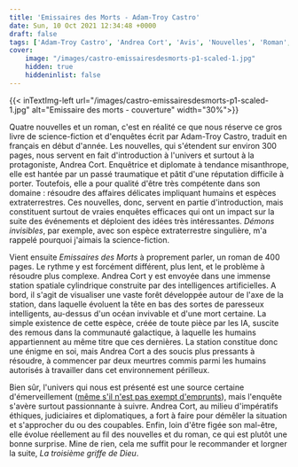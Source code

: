 ```yaml
---
title: 'Emissaires des Morts - Adam-Troy Castro'
date: Sun, 10 Oct 2021 12:34:48 +0000
draft: false
tags: ['Adam-Troy Castro', 'Andrea Cort', 'Avis', 'Nouvelles', 'Roman', 'SFFF']
cover: 
    image: "/images/castro-emissairesdesmorts-p1-scaled-1.jpg"
    hidden: true
    hiddeninlist: false
---
```


{{< inTextImg-left url="/images/castro-emissairesdesmorts-p1-scaled-1.jpg" alt="Emissaire des morts - couverture" width="30%">}} 

Quatre nouvelles et un roman, c'est en réalité ce que nous réserve ce gros livre de science-fiction et d'enquêtes écrit par Adam-Troy Castro, traduit en français en début d'année. Les nouvelles, qui s'étendent sur environ 300 pages, nous servent en fait d'introduction à l'univers et surtout à la protagoniste, Andrea Cort. Enquêtrice et diplomate à tendance misanthrope, elle est hantée par un passé traumatique et pâtit d'une réputation difficile à porter. Toutefois, elle a pour qualité d'être très compétente dans son domaine : résoudre des affaires délicates impliquant humains et espèces extraterrestres. Ces nouvelles, donc, servent en partie d'introduction, mais constituent surtout de vraies enquêtes efficaces qui ont un impact sur la suite des événements et déploient des idées très intéressantes. _Démons invisibles_, par exemple, avec son espèce extraterrestre singulière, m'a rappelé pourquoi j'aimais la science-fiction.

Vient ensuite _Emissaires des Morts_ à proprement parler, un roman de 400 pages. Le rythme y est forcément différent, plus lent, et le problème à résoudre plus complexe. Andrea Cort y est envoyée dans une immense station spatiale cylindrique construite par des intelligences artificielles. A bord, il s'agit de visualiser une vaste forêt développée autour de l'axe de la station, dans laquelle évoluent la tête en bas des sortes de paresseux intelligents, au-dessus d'un océan invivable et d'une mort certaine. La simple existence de cette espèce, créée de toute pièce par les IA, suscite des remous dans la communauté galactique, à laquelle les humains appartiennent au même titre que ces dernières. La station constitue donc une énigme en soi, mais Andrea Cort a des soucis plus pressants à résoudre, à commencer par deux meurtres commis parmi les humains autorisés à travailler dans cet environnement périlleux.

Bien sûr, l'univers qui nous est présenté est une source certaine d'émerveillement ([même s'il n'est pas exempt d'emprunts](https://lecultedapophis.com/2019/12/19/emissaires-des-morts-adam-troy-castro-deuxieme-partie-roman/)), mais l'enquête s'avère surtout passionnante à suivre. Andrea Cort, au milieu d'impératifs éthiques, judiciaires et diplomatiques, a fort à faire pour démêler la situation et s'approcher du ou des coupables. Enfin, loin d'être figée son mal-être, elle évolue réellement au fil des nouvelles et du roman, ce qui est plutôt une bonne surprise. Mine de rien, cela me suffit pour le recommander et lorgner la suite, _La troisième griffe de Dieu_.